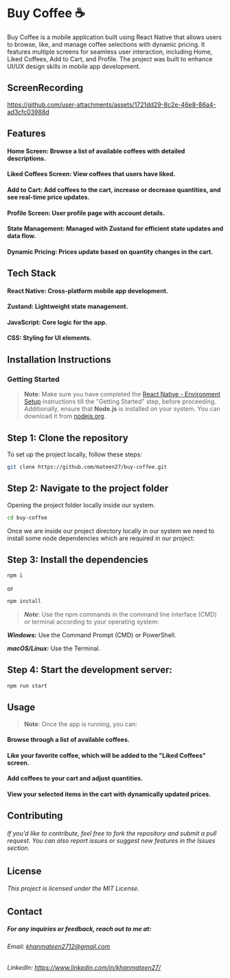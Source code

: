 # Buy Coffee ☕️
Buy Coffee is a mobile application built using React Native that allows users to browse, like, and manage coffee selections with dynamic pricing. It features multiple screens for seamless user interaction, including Home, Liked Coffees, Add to Cart, and Profile. The project was built to enhance UI/UX design skills in mobile app development.

## ScreenRecording
https://github.com/user-attachments/assets/1721dd29-8c2e-46e8-86a4-ad3cfc03988d

## Features
#### Home Screen: Browse a list of available coffees with detailed descriptions.
#### Liked Coffees Screen: View coffees that users have liked.
#### Add to Cart: Add coffees to the cart, increase or decrease quantities, and see real-time price updates.
#### Profile Screen: User profile page with account details.
#### State Management: Managed with Zustand for efficient state updates and data flow.
#### Dynamic Pricing: Prices update based on quantity changes in the cart.

## Tech Stack
#### React Native: Cross-platform mobile app development.
#### Zustand: Lightweight state management.
#### JavaScript: Core logic for the app.
#### CSS: Styling for UI elements.

## Installation Instructions

### Getting Started

> **Note**: Make sure you have completed the [React Native - Environment Setup]([(https://reactnative.dev/docs/environment-setup)](https://reactnative.dev/docs/environment-setup)) instructions till the "Getting Started" step, before proceeding. Additionally, ensure that **Node.js** is installed on your system. You can download it from [nodejs.org](https://nodejs.org/).


## Step 1: Clone the repository

To set up the project locally, follow these steps:
```bash
git clone https://github.com/mateen27/buy-coffee.git
```

## Step 2: Navigate to the project folder

Opening the project folder locally inside our system.
```bash
cd buy-coffee
```

Once we are inside our project directory locally in our system we need to install some node dependencies which are required in our project:

## Step 3: Install the dependencies
```bash
npm i
```
or 
```bash
npm install
```
> ***Note***: Use the npm commands in the command line interface (CMD) or terminal according to your operating system:

***Windows:*** Use the Command Prompt (CMD) or PowerShell.

***macOS/Linux:*** Use the Terminal.

## Step 4: Start the development server:
```bash
npm run start
```

## Usage
> **Note**: Once the app is running, you can:

#### Browse through a list of available coffees.
#### Like your favorite coffee, which will be added to the "Liked Coffees" screen.
#### Add coffees to your cart and adjust quantities.
#### View your selected items in the cart with dynamically updated prices.

## Contributing
###### If you'd like to contribute, feel free to fork the repository and submit a pull request. You can also report issues or suggest new features in the Issues section.

## License
###### This project is licensed under the MIT License.

## Contact
##### For any inquiries or feedback, reach out to me at:

###### Email: khanmateen2712@gmail.com
###### LinkedIn: https://www.linkedin.com/in/khanmateen27/
